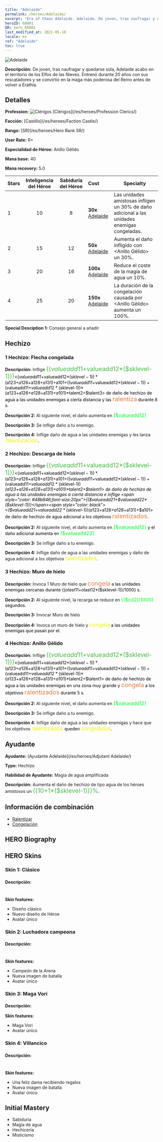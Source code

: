 ```yaml
---
title: "Adelaide"
permalink: /heroes/Adelaide/
excerpt: "Era of Chaos Adelaide. Adelaide. De joven, tras naufragar y quedarse sola, Adelaide acabo en el territorio de los Elfos de las Nieves. Entrenó durante 20 años con sus rescatadores y se convirtió en la maga más poderosa del Reino antes de volver a Erathia."
heroID: 60001
QR: hero_60001
last_modified_at: 2021-05-18
locale: es
ref: "Adelaide"
toc: true
---
```

  ![Adelaide](/images/h/h_Adelaide.jpg)

 **Descripción:** De joven, tras naufragar y quedarse sola, Adelaide acabo en el territorio de los Elfos de las Nieves. Entrenó durante 20 años con sus rescatadores y se convirtió en la maga más poderosa del Reino antes de volver a Erathia.
## Detalles
 **Profession:** ![Clérigos](/images/h/h_prof_2.png)  [Clérigos](/es/heroes/Profession Clerics/)

 **Facción:** [Castillo](/es/heroes/Faction Castle/)

 **Rango:** [SR](/es/heroes/Hero Rank SR/)

 **User Rate:** R+

 **Especialidad de Héroe:** Anillo Gélido

 **Mana base:** 40

 **Mana recovery:** 5.0


  | Stars | Inteligencia del Héroe | Sabiduría del Héroe | Cost |     Specialty     |
  |---------|:---------------:|:---------------:|:--|--------------------|
  |    1    | 10 | 8 | **30x** [Adelaide](/ItemsES/her_359/) | Las unidades amistosas infligen un 30% de daño adicional a las unidades enemigas congeladas. |
  |    2    | 15 | 12 | **50x** [Adelaide](/ItemsES/her_359/) | Aumenta el daño infligido con <Anillo Gélido> un 30%. |
  |    3    | 20 | 16 | **100x** [Adelaide](/ItemsES/her_359/) | Reduce el coste de la magia de agua un 10%. |
  |    4    | 25 | 20 | **150x** [Adelaide](/ItemsES/her_359/) | La duración de la congelación causada por <Anillo Gélido> aumenta un 100%. |

 **Special Desciption 1:** Consejo general a añadir

## Hechizo
### 1 Hechizo: Flecha congelada
 **Descripción:** Inflige <span style="color: #48b946;font-size:20px">{($valueadd11+$valueadd12*($sklevel-1))}</span><span style="color: black"><($valueadd11+$valueadd12*($sklevel-1))*($a123+$a126+$a128+$a131)+$a101+(($valueadd11+$valueadd12*($sklevel-1))+($valueadd11+$valueadd12*($sklevel-1))*($a123+$a126+$a128+$a131)+$a101)*$talent2+$talent3> de daño de hechizo de agua a las unidades enemigas a cierta distancia y las <span style="color: #e07c44;font-size:20px">ralentiza</span><span style="color: black"> durante 8 s.

 **Descripción 2:** Al siguiente nivel, el daño aumenta en <span style="color: #00ff22;font-size:16px">{$valueadd12}</span><span style="color: black">

 **Descripción 3:** Se inflige daño a tu enemigo.

 **Descripción 4:** Inflige daño de agua a las unidades enemigas y les lanza <span style="color: #f0f000;font-size:18px">ralentización</span><span style="color: black">.

### 2 Hechizo: Descarga de hielo
 **Descripción:** Inflige <span style="color: #48b946;font-size:20px">{($valueadd11+$valueadd12*($sklevel-1))}</span><span style="color: black"><($valueadd11+$valueadd12*($sklevel-1))*($a123+$a126+$a128+$a131)+$a101+(($valueadd11+$valueadd12*($sklevel-1))+($valueadd11+$valueadd12*($sklevel-1))*($a123+$a126+$a128+$a131)+$a101)*$talent2+$talent1> de daño de hechizo de agua a las unidades enemigas a cierta distancia e inflige <span style="color: #48b946;font-size:20px">{($valueadd21+$valueadd22*($sklevel-1))}</span><span style="color: black"><($valueadd21+$valueadd22*($sklevel-1))*($a123+$a126+$a128+$a131)+$a101> de daño de hechizo de agua adicional a los objetivos <span style="color: #e07c44;font-size:20px">ralentizados.</span><span style="color: black">

 **Descripción 2:** Al siguiente nivel, el daño aumenta en <span style="color: #00ff22;font-size:16px">{$valueadd12}</span><span style="color: black"> y el daño adicional aumenta en <span style="color: #00ff22;font-size:16px">{$valueadd22}</span><span style="color: black">

 **Descripción 3:** Se inflige daño a tu enemigo.

 **Descripción 4:** Inflige daño de agua a las unidades enemigas y daño de agua adicional a los objetivos <span style="color: #f0f000;font-size:18px">ralentizados</span><span style="color: black"><span style="color: #48b946;font-size:20px"></span><span style="color: black">.

### 3 Hechizo: Muro de hielo
 **Descripción:** Invoca 1 Muro de hielo que <span style="color: #e07c44;font-size:20px">congela</span><span style="color: black"> a las unidades enemigas cercanas durante {($olast11+$olast12*($sklevel-1))/1000} s.

 **Descripción 2:** Al siguiente nivel, la recarga se reduce en <span style="color: #00ff22;font-size:16px">{($cd2)/1000}</span><span style="color: black"> segundos.

 **Descripción 3:** Invocar Muro de hielo

 **Descripción 4:** Invoca un muro de hielo y <span style="color: #f0f000;font-size:18px">congela</span><span style="color: black"> a las unidades enemigas que pasan por el.

### 4 Hechizo: Anillo Gélido
 **Descripción:** Inflige <span style="color: #48b946;font-size:20px">{($valueadd11+$valueadd12*($sklevel-1))}</span><span style="color: black"><($valueadd11+$valueadd12*($sklevel-1))*($a123+$a126+$a128+$a131)+$a101+(($valueadd11+$valueadd12*($sklevel-1))+($valueadd11+$valueadd12*($sklevel-1))*($a123+$a126+$a128+$a131)+$a101)*$talent2+$talent1> de daño de hechizo de agua a las unidades enemigas en una zona muy grande y <span style="color: #e07c44;font-size:20px">congela</span><span style="color: black"> a los objetivos <span style="color: #e07c44;font-size:20px">ralentizados</span><span style="color: black"> durante 5 s.

 **Descripción 2:** Al siguiente nivel, el daño aumenta en <span style="color: #00ff22;font-size:16px">{$valueadd12}</span><span style="color: black">

 **Descripción 3:** Se inflige daño a tu enemigo.

 **Descripción 4:** Inflige daño de agua a las unidades enemigas y hace que los objetivos <span style="color: #f0f000;font-size:18px">ralentizados </span><span style="color: black">queden <span style="color: #f0f000;font-size:18px">congelados</span><span style="color: black">.


## Ayudante

 **Ayudante:**  [Ayudante Adelaide](/es/heroes/Adjutant Adelaide/) 

 **Type:**  Hechizo 

 **Habilidad de Ayudante:**  Magia de agua amplificada 

 **Descripción:** Aumenta el daño de hechizo de tipo agua de los héroes amistosos un <span style="color: #48b946;font-size:20px">{(10+1*($sklevel-1))}%</span><span style="color: black">.

## Información de combinación

* [Ralentizar](/es/combination/Ralentizar/) 
* [Congelación](/es/combination/Congelación/) 

## HERO Biography

## HERO Skins
### Skin 1: **Clásico**

 **Descripción:** <span style="color: #ffffff;font-size:20px">He vuelto de mi paraíso helado, pero han pasado décadas en el mundo. </span>

 **Skin features:** 

   - Diseño clásico
   - Nuevo diseño de Héroe
   - Avatar único

### Skin 2: **Luchadora campeona**

 **Descripción:** <span style="color: #ffffff;font-size:20px">¡Una heroína entre heroínas y la campeona de la Arena! </span>

 **Skin features:** 

   - Campeón de la Arena
   - Nueva imagen de batalla
   - Avatar único

### Skin 3: **Maga Vori**

 **Descripción:** <span style="color: #ffffff;font-size:20px">Nadie ha vencido nunca al invierno de Vori.</span>

 **Skin features:** 

   - Maga Vori
   - Avatar único

### Skin 4: **Villancico**

 **Descripción:** <span style="color: #ffffff;font-size:20px">Tras un largo año, solo ahora abrimos y cerramos nuestros corazones.</span>

 **Skin features:** 

   - Una feliz dama recibiendo regalos
   - Nueva imagen de batalla
   - Avatar único


## Initial Mastery
   - Sabiduría
   - Magia de agua
   - Hechicería
   - Misticismo
